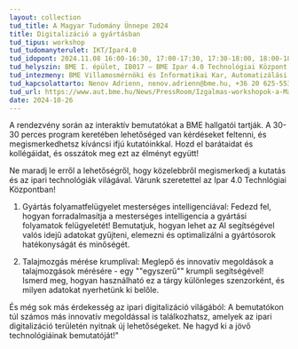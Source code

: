 ```yaml
---
layout: collection
tud_title: A Magyar Tudomány Ünnepe 2024
title: Digitalizáció a gyártásban
tud_tipus: workshop
tud_tudomanyterulet: IKT/Ipar4.0
tud_idopont: 2024.11.08 16:00-16:30, 17:00-17:30, 17:30-18:00, 18:00-18:30
tud_helyszin: BME I. épület, IB017 – BME Ipar 4.0 Technológiai Központ
tud_intezmeny: BME Villamosmérnöki és Informatikai Kar, Automatizálási és Alkalmazott Informatikai Tanszék (AUT), Ipar 4 Technológiai Központ
tud_kapcsolattarto: Nenov Adrienn, nenov.adrienn@bme.hu, +36 20 625-5533
tud_url: https://www.aut.bme.hu/News/PressRoom/Izgalmas-workshopok-a-Magyar
date: 2024-10-26
---
```

A rendezvény során az interaktív bemutatókat a BME hallgatói tartják. A 30-30 perces program keretében lehetőséged van kérdéseket feltenni, és megismerkedhetsz kíváncsi ifjú kutatóinkkal. Hozd el barátaidat és kollégáidat, és osszátok meg ezt az élményt együtt!

Ne maradj le erről a lehetőségről, hogy közelebbről megismerkedj a kutatás és az ipari technológiák világával. Várunk szeretettel az Ipar 4.0 Technlógiai Központban!

1) Gyártás folyamatfelügyelet mesterséges intelligenciával:
Fedezd fel, hogyan forradalmasítja a mesterséges intelligencia a gyártási folyamatok felügyeletét! Bemutatjuk, hogyan lehet az AI segítségével valós idejű adatokat gyűjteni, elemezni és optimalizálni a gyártósorok hatékonyságát és minőségét.

2) Talajmozgás mérése krumplival:
Meglepő és innovatív megoldások a talajmozgások mérésére - egy ""egyszerű"" krumpli segítségével! Ismerd meg, hogyan használható ez a tárgy különleges szenzorként, és milyen adatokat nyerhetünk ki belőle.

És még sok más érdekesség az ipari digitalizáció világából:
A bemutatókon túl számos más innovatív megoldással is találkozhatsz, amelyek az ipari digitalizáció területén nyitnak új lehetőségeket. Ne hagyd ki a jövő technológiáinak bemutatóját!"

